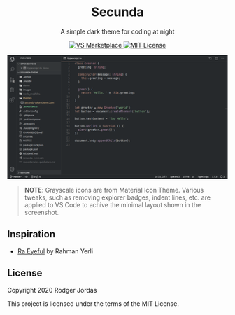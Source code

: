 <div align="center">
  <h1>Secunda</h1>

  <p>A simple dark theme for coding at night</p>

  <a href="https://marketplace.visualstudio.com/items?itemName=ruj.secunda">
    <img src="https://flat.badgen.net/vs-marketplace/v/ruj.secunda" alt="VS Marketplace">
  </a>

  <a href="https://github.com/rmjordas/secunda/blob/master/LICENSE">
    <img src="https://flat.badgen.net/badge/license/MIT/orange" alt="MIT License">
  </a>
</div>

![Workspace](images/workspace.png)

> **NOTE**: Grayscale icons are from Material Icon Theme. Various tweaks, such as
> removing explorer badges, indent lines, etc. are applied to VS Code to achive
> the minimal layout shown in the screenshot.

## Inspiration

- [Ra Eyeful](https://github.com/rahmanyerli/ra-eyeful) by Rahman Yerli

## License

Copyright 2020 Rodger Jordas

This project is licensed under the terms of the MIT License.
